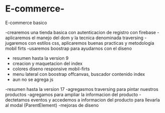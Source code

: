 # E-commerce-
E-commerce basico

-crearemos una tienda basica con autenticacion de registro con firebase
-aplicaremos el manejo del dom y la tecnica denominada traversing 
-jugaremos con estilos css, aplicaremos buenas practicas y metodologia mobil firts
-usaremos boostrap para ayudarnos con el diseno


- resumen hasta la version 9
- creacion y maquetacion del index 
- colores diseno responsive mobil-firts
- menu lateral con boostrap offcanvas, buscador contenido index
- aun no se agrega js

-resumen hasta la version 17
-agregasmos traversing para pintar nuestros productos 
-agregamos para ampliar la informacion del producto
-dectetamos eventos y accedemos a informacion del producto para llevarla al modal (ParentElement)
-mejoras de diseno 

